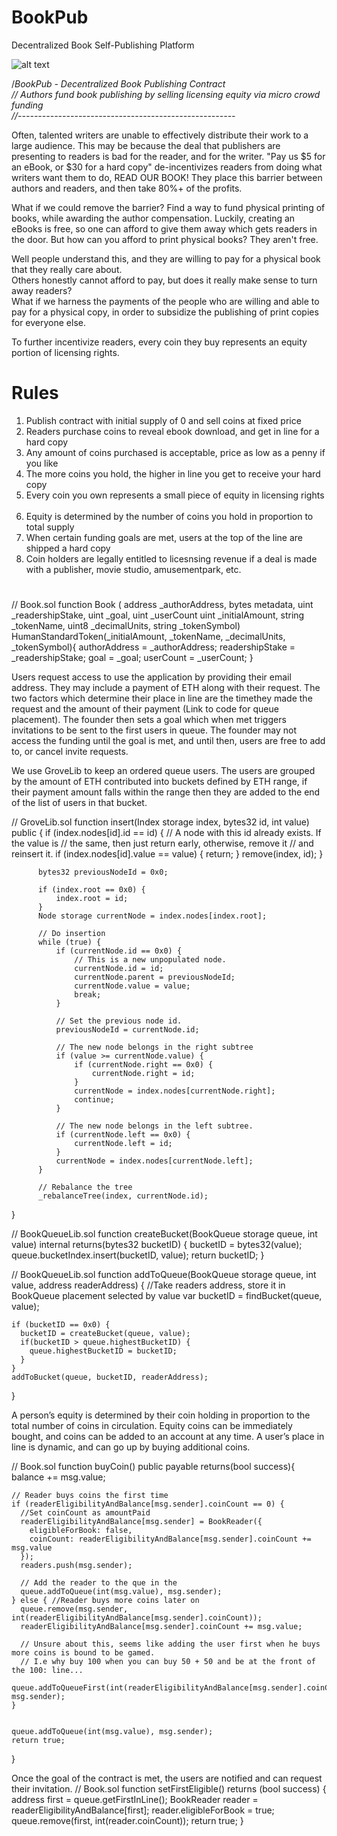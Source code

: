 # BookPub
Decentralized Book Self-Publishing Platform

![alt text](https://i.imgur.com/cWxF4Ac.png "Logo Title Text 1")

/*BookPub - Decentralized Book Publishing Contract   
// Authors fund book publishing by selling licensing equity via micro crowd funding   
//------------------------------------------------------*   
  
Often, talented writers are unable to effectively distribute their work to a large audience. This may be because the deal that publishers are presenting to readers is bad for the reader, and for the writer. "Pay us $5 for an eBook, or $30 for a hard copy" de-incentivizes readers from doing what writers want them to do, READ OUR BOOK! They place this barrier between authors and readers, and then take 80%+ of the profits.

What if we could remove the barrier? Find a way to fund physical printing of books, while awarding the author compensation. Luckily, creating an eBooks is free, so one can afford to give them away which gets readers in the door. But how can you afford to print physical books? They aren't free.  

Well people understand this, and they are willing to pay for a physical book that they really care about.  
Others honestly cannot afford to pay, but does it really make sense to turn away readers?  
What if we harness the payments of the people who are willing and able to pay for a physical copy, in order to subsidize the publishing of print copies for everyone else. 

To further incentivize readers, every coin they buy represents an equity portion of licensing rights.

# Rules
1) Publish contract with initial supply of 0 and sell coins at fixed price  
2) Readers purchase coins to reveal ebook download, and get in line for a hard copy  
3) Any amount of coins purchased is acceptable, price as low as a penny if you like  
4) The more coins you hold, the higher in line you get to receive your hard copy  
5) Every coin you own represents a small piece of equity in licensing rights  
6) Equity is determined by the number of coins you hold in proportion to total supply  
7) When certain funding goals are met, users at the top of the line are shipped a hard copy  
8) Coin holders are legally entitled to licesnsing revenue if a deal is made with a publisher, movie studio, amusementpark, etc.


#
// Book.sol
  function Book
    (
     address _authorAddress,
     bytes metadata,
     uint _readershipStake,
     uint _goal,
     uint _userCount
     uint _initialAmount,
     string _tokenName,
     uint8 _decimalUnits,
     string _tokenSymbol)
    HumanStandardToken(_initialAmount, _tokenName, _decimalUnits, _tokenSymbol){
    authorAddress = _authorAddress;
    readershipStake = _readershipStake;
    goal = _goal;
    userCount = _userCount;
  }

Users request access to use the application by providing their email address. They may include a payment of ETH along with their request. The two factors which determine their place in line are the timethey made the request and the amount of their payment (Link to code for queue placement). The founder then sets a goal which when met triggers invitations to be sent to the first users in queue. The founder may not access the funding until the goal is met, and until then, users are free to add to, or cancel invite requests. 



We use GroveLib to keep an ordered queue users. The users are grouped by the amount of ETH contributed into buckets defined by ETH range, if their payment amount falls within the range then they are added to the end of the list of users in that bucket.

  // GroveLib.sol
  function insert(Index storage index, bytes32 id, int value) public {
          if (index.nodes[id].id == id) {
              // A node with this id already exists.  If the value is
              // the same, then just return early, otherwise, remove it
              // and reinsert it.
              if (index.nodes[id].value == value) {
                  return;
              }
              remove(index, id);
          }

          bytes32 previousNodeId = 0x0;

          if (index.root == 0x0) {
              index.root = id;
          }
          Node storage currentNode = index.nodes[index.root];

          // Do insertion
          while (true) {
              if (currentNode.id == 0x0) {
                  // This is a new unpopulated node.
                  currentNode.id = id;
                  currentNode.parent = previousNodeId;
                  currentNode.value = value;
                  break;
              }

              // Set the previous node id.
              previousNodeId = currentNode.id;

              // The new node belongs in the right subtree
              if (value >= currentNode.value) {
                  if (currentNode.right == 0x0) {
                      currentNode.right = id;
                  }
                  currentNode = index.nodes[currentNode.right];
                  continue;
              }

              // The new node belongs in the left subtree.
              if (currentNode.left == 0x0) {
                  currentNode.left = id;
              }
              currentNode = index.nodes[currentNode.left];
          }

          // Rebalance the tree
          _rebalanceTree(index, currentNode.id);
  }

  // BookQueueLib.sol
  function createBucket(BookQueue storage queue, int value)
    internal
    returns(bytes32 bucketID)
  {
    bucketID = bytes32(value);
    queue.bucketIndex.insert(bucketID, value);
    return bucketID;
  }

  // BookQueueLib.sol
  function addToQueue(BookQueue storage queue, int value, address readerAddress) {
    //Take readers address, store it in BookQueue placement selected by value
    var bucketID = findBucket(queue, value);

    if (bucketID == 0x0) {
      bucketID = createBucket(queue, value);
      if(bucketID > queue.highestBucketID) {
        queue.highestBucketID = bucketID;
      }
    }
    addToBucket(queue, bucketID, readerAddress);
  }

A person’s equity is determined by their coin holding in proportion to the total number of coins in circulation. Equity coins can be immediately bought, and coins can be added to an account at any time. A user’s place in line is dynamic, and can go up by buying additional coins.

  // Book.sol
  function buyCoin()
    public
    payable
    returns(bool success){
    balance += msg.value;

    // Reader buys coins the first time
    if (readerEligibilityAndBalance[msg.sender].coinCount == 0) {
      //Set coinCount as amountPaid
      readerEligibilityAndBalance[msg.sender] = BookReader({
        eligibleForBook: false,
        coinCount: readerEligibilityAndBalance[msg.sender].coinCount += msg.value
      });
      readers.push(msg.sender);

      // Add the reader to the que in the
      queue.addToQueue(int(msg.value), msg.sender);
    } else { //Reader buys more coins later on
      queue.remove(msg.sender, int(readerEligibilityAndBalance[msg.sender].coinCount));
      readerEligibilityAndBalance[msg.sender].coinCount += msg.value;

      // Unsure about this, seems like adding the user first when he buys more coins is bound to be gamed.
      // I.e why buy 100 when you can buy 50 + 50 and be at the front of the 100: line...
      queue.addToQueueFirst(int(readerEligibilityAndBalance[msg.sender].coinCount), msg.sender);
    }


    queue.addToQueue(int(msg.value), msg.sender);
    return true;
  }


Once the goal of the contract is met, the users are notified and can request their invitation.
  // Book.sol
  function setFirstEligible()
    returns (bool success)
  {
    address first = queue.getFirstInLine();
    BookReader reader = readerEligibilityAndBalance[first];
    reader.eligibleForBook = true;
    queue.remove(first, int(reader.coinCount));
    return true;
  }
